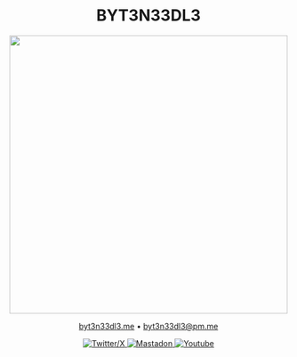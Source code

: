 <h1 align="center">BYT3N33DL3</h1>
<p align="center">
  <img src="https://media.tenor.com/X4FqBgQMEs0AAAAM/cs-go-sniper.gif" width="500px">
</p>

<div align="center">
  <a href="https://byt3exec.github.io">byt3n33dl3.me</a> •
  <a href="mailto:byt3n33dl3@proton.me">byt3n33dl3@pm.me</a>
<p></div>

<p align="center">
  <a href="https://twitter.com/byt3n33dl3"><img alt="Twitter/X" src="https://img.shields.io/twitter/follow/byt3n33dl3">
  <a href="https://infosec.exchange/@byt3n33dl3"><img alt="Mastadon" src="https://img.shields.io/mastodon/follow/113152808608953944?domain=https%3A%2F%2Finfosec.exchange">
  <a href="https://www.youtube.com/c/byt3n33dl3"><img alt="Youtube" src="https://img.shields.io/youtube/channel/subscribers/UCnZ5Enhl-bLs815iQYgjojw">
</p>
